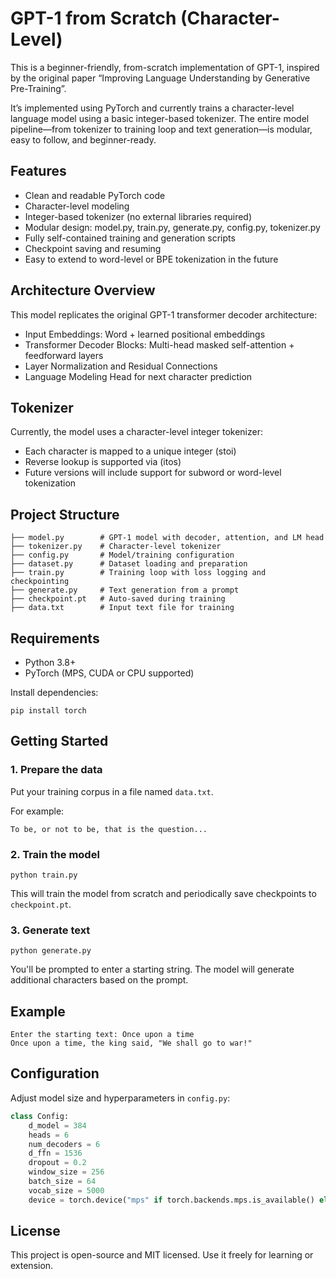 # GPT-1 from Scratch (Character-Level)

This is a beginner-friendly, from-scratch implementation of GPT-1, inspired by the original paper “Improving Language Understanding by Generative Pre-Training”.

It’s implemented using PyTorch and currently trains a character-level language model using a basic integer-based tokenizer. The entire model pipeline—from tokenizer to training loop and text generation—is modular, easy to follow, and beginner-ready.

## Features

- Clean and readable PyTorch code
- Character-level modeling
- Integer-based tokenizer (no external libraries required)
- Modular design: model.py, train.py, generate.py, config.py, tokenizer.py
- Fully self-contained training and generation scripts
- Checkpoint saving and resuming
- Easy to extend to word-level or BPE tokenization in the future

## Architecture Overview

This model replicates the original GPT-1 transformer decoder architecture:

- Input Embeddings: Word + learned positional embeddings
- Transformer Decoder Blocks: Multi-head masked self-attention + feedforward layers
- Layer Normalization and Residual Connections
- Language Modeling Head for next character prediction

## Tokenizer

Currently, the model uses a character-level integer tokenizer:

- Each character is mapped to a unique integer (stoi)
- Reverse lookup is supported via (itos)
- Future versions will include support for subword or word-level tokenization

## Project Structure

```
├── model.py        # GPT-1 model with decoder, attention, and LM head
├── tokenizer.py    # Character-level tokenizer
├── config.py       # Model/training configuration
├── dataset.py      # Dataset loading and preparation
├── train.py        # Training loop with loss logging and checkpointing
├── generate.py     # Text generation from a prompt
├── checkpoint.pt   # Auto-saved during training
├── data.txt        # Input text file for training
```

## Requirements

- Python 3.8+
- PyTorch (MPS, CUDA or CPU supported)

Install dependencies:

```
pip install torch
```

## Getting Started

### 1. Prepare the data

Put your training corpus in a file named `data.txt`.

For example:

```
To be, or not to be, that is the question...
```

### 2. Train the model

```
python train.py
```

This will train the model from scratch and periodically save checkpoints to `checkpoint.pt`.

### 3. Generate text

```
python generate.py
```

You'll be prompted to enter a starting string. The model will generate additional characters based on the prompt.

## Example

```
Enter the starting text: Once upon a time
Once upon a time, the king said, "We shall go to war!"
```

## Configuration

Adjust model size and hyperparameters in `config.py`:

```python
class Config:
    d_model = 384
    heads = 6
    num_decoders = 6
    d_ffn = 1536
    dropout = 0.2
    window_size = 256
    batch_size = 64
    vocab_size = 5000
    device = torch.device("mps" if torch.backends.mps.is_available() else "cpu")
```

## License

This project is open-source and MIT licensed. Use it freely for learning or extension.